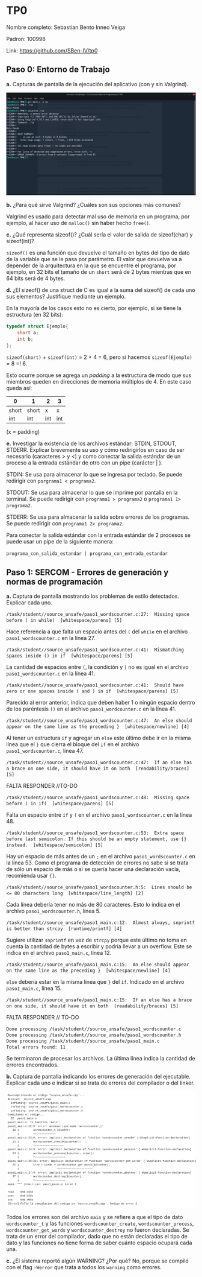 # TP0

Nombre completo: Sebastian Bento Inneo Veiga

Padron: 100998

Link: https://github.com/SBen-IV/tp0

## Paso 0: Entorno de Trabajo

**a.** Capturas de pantalla de la ejecución del aplicativo (con y sin Valgrind).

![Imagen Paso 0](imagen_paso_0.png)

**b.** ¿Para qué sirve Valgrind? ¿Cuáles son sus opciones más comunes?

Valgrind es usado para detectar mal uso de memoria en un programa, por ejemplo, al hacer uso de `malloc()` sin haber hecho `free()`.

**c.** ¿Qué representa sizeof()? ¿Cuál sería el valor de salida de sizeof(char) y sizeof(int)?

`sizeof()` es una función que devuelve el tamaño en bytes del tipo de dato de la variable que se le pasa por parámetro. El valor que devuelva va a depender de la arquitectura en la que se encuentre el programa, por ejemplo, en 32 bits el tamaño de un `short` será de 2 bytes mientras que en 64 bits será de 4 bytes.

**d.** ¿El sizeof() de una struct de C es igual a la suma del sizeof() de cada uno sus elementos?
Justifique mediante un ejemplo.

En la mayoría de los casos esto no es cierto, por ejemplo, si se tiene la estructura (en 32 bits):

```c
typedef struct Ejemplo{
	short a;
	int b;
};
```
`sizeof(short)` + `sizeof(int)` = 2 + 4 = 6, pero si hacemos `sizeof(Ejemplo)` = 8 =! 6.

Esto ocurre porque se agrega un *padding* a la estructura de modo que sus miembros queden en direcciones de memoria múltiplos de 4. En este caso queda así:

0 | 1 | 2 | 3
------|-------|----|----
short | short | x | x
int | int | int | int 

(x = padding)

**e.** Investigar la existencia de los archivos estándar: STDIN, STDOUT, STDERR. Explicar
brevemente su uso y cómo redirigirlos en caso de ser necesario (caracteres > y <) y como
conectar la salida estándar de un proceso a la entrada estándar de otro con un pipe (carácter
| ).

STDIN: Se usa para almacenar lo que se ingresa por teclado. Se puede redirigir con `porgrama1 < programa2`.

STDOUT: Se usa para almacenar lo que se imprime por pantalla en la terminal. Se puede redirigir con `programa1 > programa2` o `programa1 1> programa2`. 

STDERR: Se usa para almacenar la salida sobre errores de los programas. Se puede redirigir con `programa1 2> programa2`.

Para conectar la salida estándar con la entrada estándar de 2 procesos se puede usar un pipe de la siguiente manera:

`programa_con_salida_estandar | programa_con_entrada_estandar`


## Paso 1: SERCOM - Errores de generación y normas de programación

**a.** Captura de pantalla mostrando los problemas de estilo detectados. Explicar cada uno.

```
/task/student//source_unsafe/paso1_wordscounter.c:27:  Missing space before ( in while(  [whitespace/parens] [5]
```
Hace referencia a que falta un espacio antes del `(` del `while` en el archivo `paso1_wordscounter.c` en la línea 27.
```
/task/student//source_unsafe/paso1_wordscounter.c:41:  Mismatching spaces inside () in if  [whitespace/parens] [5]
```
La cantidad de espacios entre `(`, la condición y `)` no es igual en el archivo `paso1_wordscounter.c` en la línea 41.
```
/task/student//source_unsafe/paso1_wordscounter.c:41:  Should have zero or one spaces inside ( and ) in if  [whitespace/parens] [5]
```
Parecido al error anterior, indica que deben haber 1 o ningún espacio dentro de los paréntesis `()` en el archivo `paso1_wordcounter.c` en la ĺínea 41.
```
/task/student//source_unsafe/paso1_wordscounter.c:47:  An else should appear on the same line as the preceding }  [whitespace/newline] [4]
```
Al tener un estructura `if` y agregar un `else` este último debe ir en la misma línea que el `}` que cierra el bloque del `if` en el archivo `paso1_wordscounter.c`, línea 47.
```
/task/student//source_unsafe/paso1_wordscounter.c:47:  If an else has a brace on one side, it should have it on both  [readability/braces] [5]
```
FALTA RESPONDER //TO-DO
```
/task/student//source_unsafe/paso1_wordscounter.c:48:  Missing space before ( in if(  [whitespace/parens] [5]
```
Falta un espacio entre `if` y `(` en el archivo `paso1_wordscounter.c` en la línea 48.
```
/task/student//source_unsafe/paso1_wordscounter.c:53:  Extra space before last semicolon. If this should be an empty statement, use {} instead.  [whitespace/semicolon] [5]
```
Hay un espacio de más antes de un `;` en el archivo `paso1_wordscounter.c` en la línea 53. Como el programa de detección de errores no sabe si se trata de sólo un espacio de más o si se quería hacer una declaración vacía, recomienda usar `{}`.
```
/task/student//source_unsafe/paso1_wordscounter.h:5:  Lines should be <= 80 characters long  [whitespace/line_length] [2]
```
Cada línea debería tener no más de 80 caracteres. Esto lo indica en el archivo `paso1_wordscounter.h`, línea 5.
```
/task/student//source_unsafe/paso1_main.c:12:  Almost always, snprintf is better than strcpy  [runtime/printf] [4]
```
Sugiere utilizar `snprintf` en vez de `strcpy` porque este último no toma en cuenta la cantidad de bytes a escribir y podría llevar a un overflow. Este se indica en el archivo `paso1_main.c`, línea 12.
```
/task/student//source_unsafe/paso1_main.c:15:  An else should appear on the same line as the preceding }  [whitespace/newline] [4]
```
`else` debería estar en la misma línea que `}` del `if`. Indicado en el archivo `paso1_main.c`, línea 15.
```
/task/student//source_unsafe/paso1_main.c:15:  If an else has a brace on one side, it should have it on both  [readability/braces] [5]
```
FALTA RESPONDER // TO-DO
```
Done processing /task/student//source_unsafe/paso1_wordscounter.c
Done processing /task/student//source_unsafe/paso1_wordscounter.h
Done processing /task/student//source_unsafe/paso1_main.c
Total errors found: 11
```
Se terminaron de procesar los archivos. La última línea indica la cantidad de errores encontrados.


**b.** Captura de pantalla indicando los errores de generación del ejecutable. Explicar cada uno e indicar si se trata de errores del compilador o del linker.

![Errores de generacion del ejecutable](errores_generacion_ejecutable.png)

Todos los errores son del archivo `main` y se refiere a que el tipo de dato `wordscounter_t` y las funciones `wordscounter_create`, `wordscounter_process`, `wordscounter_get_words` y `wordscounter_destroy` no fueron declaradas. Se trata de un error del compilador, dado que no están declaradas el tipo de dato y las funciones no tiene forma de saber cuánto espacio ocupará cada una.

**c.** ¿El sistema reportó algún WARNING? ¿Por qué?
No, porque se compiló con el flag `-Werror` que trata a todos los `warning` como errores.

